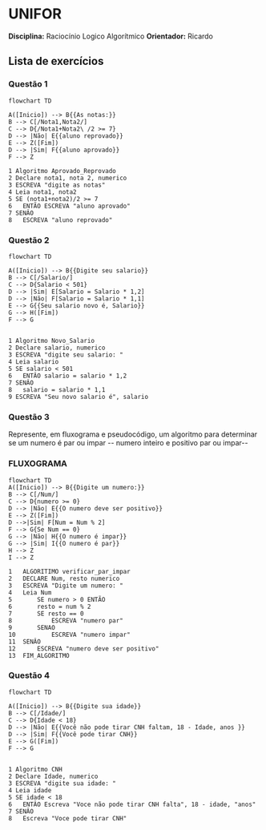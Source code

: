 # UNIFOR
**Disciplina:** Raciocínio Logico Algorítmico
**Orientador:** Ricardo
## Lista de exercícios
### Questão 1
```mermaid
flowchart TD

A([Inicio]) --> B{{As notas:}}
B --> C[/Nota1,Nota2/]
C --> D{/Nota1+Nota2\ /2 >= 7}	
D --> |Não| E{{aluno reprovado}}
E --> Z([Fim])
D --> |Sim| F{{aluno aprovado}}
F --> Z

```

```
1 Algoritmo Aprovado_Reprovado
2 Declare nota1, nota 2, numerico
3 ESCREVA "digite as notas"
4 Leia nota1, nota2
5 SE (nota1+nota2)/2 >= 7
6 	ENTÃO ESCREVA "aluno aprovado"
7 SENÂO
8 	ESCREVA "aluno reprovado"
```


### Questão 2
```mermaid
flowchart TD

A([Inicio]) --> B{{Digite seu salario}}
B --> C[/Salario/]
C --> D{Salario < 501}	
D --> |Sim| E[Salario = Salario * 1,2]
D --> |Não| F[Salario = Salario * 1,1]
E --> G{{Seu salario novo é, Salario}}
G --> H([Fim])
F --> G


```

```
1 Algoritmo Novo_Salario
2 Declare salario, numerico
3 ESCREVA "digite seu salario: "
4 Leia salario
5 SE salario < 501
6 	ENTÂO salario = salario * 1,2
7 SENÂO
8 	salario = salario * 1,1
9 ESCREVA "Seu novo salario é", salario

```

### Questão 3
Represente, em fluxograma e pseudocódigo, um algoritmo para determinar se um numero é par ou impar -- numero inteiro e positivo par ou impar--

### FLUXOGRAMA
```mermaid
flowchart TD
A([Inicio]) --> B{{Digite um numero:}}
B --> C[/Num/]
C --> D{numero >= 0}	
D --> |Não| E{{O numero deve ser positivo}}
E --> Z([Fim])
D -->|Sim| F[Num = Num % 2]
F --> G{Se Num == 0} 
G --> |Não| H{{O numero é impar}}
G --> |Sim| I{{O numero é par}}
H --> Z
I --> Z

```

```
1	ALGORITIMO verificar_par_impar
2	DECLARE Num, resto numerico
3	ESCREVA "Digite um numero: "
4	Leia Num
5		SE numero > 0 ENTÃO
6		resto = num % 2
7		SE resto == 0 
8			ESCREVA "numero par"
9		SENAO
10			ESCREVA "numero impar"
11	SENÂO 
12		ESCREVA "numero deve ser positivo"
13	FIM_ALGORITMO

```

### Questão 4

```mermaid
flowchart TD

A([Inicio]) --> B{{Digite sua idade}}
B --> C[/Idade/]
C --> D{Idade < 18}	
D --> |Não| E{{Você não pode tirar CNH faltam, 18 - Idade, anos }}
D --> |Sim| F{{Você pode tirar CNH}}
E --> G([Fim])
F --> G


```

```
1 Algoritmo CNH
2 Declare Idade, numerico
3 ESCREVA "digite sua idade: "
4 Leia idade
5 SE idade < 18
6 	ENTÂO Escreva "Voce não pode tirar CNH falta", 18 - idade, "anos"
7 SENÂO
8 	Escreva "Voce pode tirar CNH"





```
